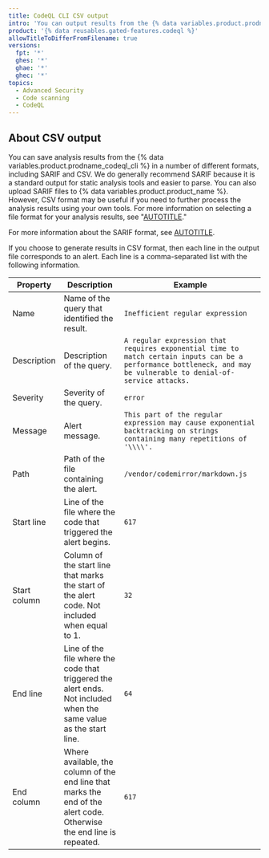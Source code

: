 ```yaml
---
title: CodeQL CLI CSV output
intro: 'You can output results from the {% data variables.product.prodname_codeql_cli %} in CSV format to share with other systems.'
product: '{% data reusables.gated-features.codeql %}'
allowTitleToDifferFromFilename: true
versions:
  fpt: '*'
  ghes: '*'
  ghae: '*'
  ghec: '*'
topics:
  - Advanced Security
  - Code scanning
  - CodeQL
---
```


## About CSV output

You can save analysis results from the {% data variables.product.prodname_codeql_cli %} in a number of different formats, including SARIF and CSV. We do generally recommend SARIF because it is a standard output for static analysis tools and easier to parse. You can also upload SARIF files to {% data variables.product.product_name %}. However, CSV format may be useful if you need to further process the analysis results using your own tools. For more information on selecting a file format for your analysis results, see "[AUTOTITLE](/code-security/codeql-cli/codeql-cli-manual/database-analyze)."

For more information about the SARIF format, see [AUTOTITLE](/code-security/codeql-cli/using-the-advanced-functionality-of-the-codeql-cli/sarif-output).

If you choose to generate results in CSV format, then each line in the output file corresponds to an alert. Each line is a comma-separated list with the following information.

**Property**|**Description**|**Example**
-----|-----|-----
Name | Name of the query that identified the result. | `Inefficient regular expression`
Description | Description of the query.| `A regular expression that requires exponential time to match certain inputs can be a performance bottleneck, and may be vulnerable to denial-of-service attacks.`
Severity | Severity of the query.| `error`
Message | Alert message.| `This part of the regular expression may cause exponential backtracking on strings containing many repetitions of '\\\\'.`
Path | Path of the file containing the alert. | `/vendor/codemirror/markdown.js`
Start line | Line of the file where the code that triggered the alert begins. | `617`
Start column | Column of the start line that marks the start of the alert code. Not included when equal to 1. | `32`
End line | Line of the file where the code that triggered the alert ends. Not included when the same value as the start line. | `64`
End column | Where available, the column of the end line that marks the end of the alert code. Otherwise the end line is repeated. | `617`

